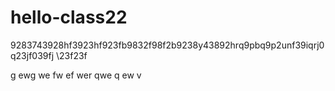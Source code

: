 # hello-class22
9283743928hf3923hf923fb9832f98f2b9238y43892hrq9pbq9p2unf39iqrj0q23jf039fj
\23f23f

g
ewg
we
fw
ef
wer
qwe
q
ew
v
